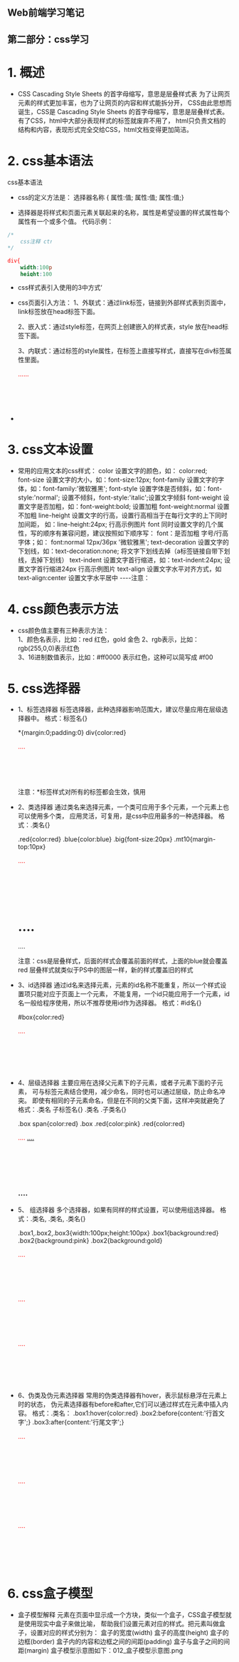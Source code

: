 ## Web前端学习笔记 ##

## 第二部分：css学习

# 1. 概述
- CSS Cascading Style Sheets 的首字母缩写，意思是层叠样式表
    为了让网页元素的样式更加丰富，也为了让网页的内容和样式能拆分开，
    CSS由此思想而诞生，CSS是 Cascading Style Sheets 的首字母缩写，意思是层叠样式表。
    有了CSS，html中大部分表现样式的标签就废弃不用了，
    html只负责文档的结构和内容，表现形式完全交给CSS，html文档变得更加简洁。

# 2. css基本语法
css基本语法
- css的定义方法是：
    选择器名称 { 属性:值; 属性:值; 属性:值;}

- 选择器是将样式和页面元素关联起来的名称，属性是希望设置的样式属性每个属性有一个或多个值。
    代码示例：
```css
/*
    css注释 ctrl+"/" 或 ctrl+shift+"/"
*/

div{ 
    width:100px; 
    height:100px; 
    color:red 
}
```

- css样式表引入使用的3中方式‘
- css页面引入方法：
    1、外联式：通过link标签，链接到外部样式表到页面中，link标签放在head标签下面。
    <link rel="stylesheet" type="text/css" href="css/main.css">
    
    2、嵌入式：通过style标签，在网页上创建嵌入的样式表，style 放在head标签下面。
    <style type="text/css">
        div{ width:100px; height:100px; color:red }
        ......
    </style>
    
    3、内联式：通过标签的style属性，在标签上直接写样式，直接写在div标签属性里面。
    <div style="width:100px; height:100px; color:red ">......</div>

- <!--样式优先级：内联式>嵌入式>外链式，如果有一个标签定义的三种样式，会使用最高的级别的样式-->

# 3. css文本设置
- 常用的应用文本的css样式：
    color 设置文字的颜色，如： color:red;   
    font-size 设置文字的大小，如：font-size:12px;
    font-family 设置文字的字体，如：font-family:'微软雅黑';
    font-style 设置字体是否倾斜，如：font-style:'normal'; 设置不倾斜，font-style:'italic';设置文字倾斜
    font-weight 设置文字是否加粗，如：font-weight:bold; 设置加粗 font-weight:normal 设置不加粗
    line-height 设置文字的行高，设置行高相当于在每行文字的上下同时加间距， 如：line-height:24px;  行高示例图片
    font 同时设置文字的几个属性，写的顺序有兼容问题，建议按照如下顺序写： font：是否加粗 字号/行高 字体；如： font:normal 12px/36px '微软雅黑';
    text-decoration 设置文字的下划线，如：text-decoration:none; 将文字下划线去掉（a标签链接自带下划线，去掉下划线）
    text-indent 设置文字首行缩进，如：text-indent:24px; 设置文字首行缩进24px 行高示例图片
    text-align 设置文字水平对齐方式，如text-align:center 设置文字水平居中
    ----注意：
    <!--p标签默认是整个网页的宽度，可以居中-->
    <!--a标签默认宽度就是文字的宽度，因此居中没有效果，a标签居中要先转换类型-->
    
# 4. css颜色表示方法
- css颜色值主要有三种表示方法：    
    1、颜色名表示，比如：red 红色，gold 金色 
    2、rgb表示，比如：rgb(255,0,0)表示红色    
    3、16进制数值表示，比如：#ff0000 表示红色，这种可以简写成 #f00
    
# 5. css选择器
- 1、标签选择器 
    标签选择器，此种选择器影响范围大，建议尽量应用在层级选择器中。
    格式：标签名{}
    
    *{margin:0;padding:0}
    div{color:red} 
    <div>....</div>   <!-- 对应以上两条样式 -->
    注意：*标签样式对所有的标签都会生效，慎用

- 2、类选择器
    通过类名来选择元素，一个类可应用于多个元素，一个元素上也可以使用多个类，
    应用灵活，可复用，是css中应用最多的一种选择器。
    格式：.类名{}
    
    .red{color:red}
    .blue{color:blue}
    .big{font-size:20px}
    .mt10{margin-top:10px} 
    
    <div class="red">....</div>
    <h1 class="red blue big mt10">....</h1>
    <p class="red mt10">....</p>
    注意：css是层叠样式，后面的样式会覆盖前面的样式，上面的blue就会覆盖red
            层叠样式就类似于PS中的图层一样，新的样式覆盖旧的样式
   
- 3、id选择器
    通过id名来选择元素，元素的id名称不能重复，所以一个样式设置项只能对应于页面上一个元素，
    不能复用，一个id只能应用于一个元素，id名一般给程序使用，所以不推荐使用id作为选择器。
    格式：#id名{}
    
    #box{color:red} 
    <div id="box">....</div>   <!-- 对应以上一条样式，其它元素不允许应用此样式 -->
        
- 4、层级选择器 
    主要应用在选择父元素下的子元素，或者子元素下面的子元素，
    可与标签元素结合使用，减少命名，同时也可以通过层级，防止命名冲突。
    即使有相同的子元素命名，但是在不同的父类下面，这样冲突就避免了
    格式：.类名 子标签名{}
          .类名 .子类名{} 
            
    .box span{color:red}
    .box .red{color:pink}
    .red{color:red}
    
    <div class="box">
        <span>....</span>
        <a href="#" class="red">....</a>
    </div>
    <h3 class="red">....</h3> 
    
- 5、 组选择器
    多个选择器，如果有同样的样式设置，可以使用组选择器。
    格式：.类名, .类名, .类名{}
    
    .box1,.box2,.box3{width:100px;height:100px}
    .box1{background:red}
    .box2{background:pink}
    .box2{background:gold}
    
    <div class="box1">....</div>
    <div class="box2">....</div>
    <div class="box3">....</div>
    
- 6、伪类及伪元素选择器
    常用的伪类选择器有hover，表示鼠标悬浮在元素上时的状态，
    伪元素选择器有before和after,它们可以通过样式在元素中插入内容。
    格式：.类名：
    .box1:hover{color:red}
    .box2:before{content:'行首文字';}
    .box3:after{content:'行尾文字';}
    
    <div class="box1">....</div>
    <div class="box2">....</div>
    <div class="box3">....</div>    
    
# 6. css盒子模型
- 盒子模型解释
    元素在页面中显示成一个方块，类似一个盒子，CSS盒子模型就是使用现实中盒子来做比喻，
    帮助我们设置元素对应的样式。把元素叫做盒子，设置对应的样式分别为：
        盒子的宽度(width)
        盒子的高度(height)
        盒子的边框(border)
        盒子内的内容和边框之间的间距(padding)
        盒子与盒子之间的间距(margin)
    盒子模型示意图如下：012_盒子模型示意图.png
         